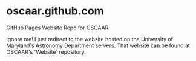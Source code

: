 oscaar.github.com
=================

GitHub Pages Website Repo for OSCAAR

Ignore me! I just redirect to the website hosted on the University of Maryland's Astronomy Department servers.
That website can be found at OSCAAR's 'Website' repository.
